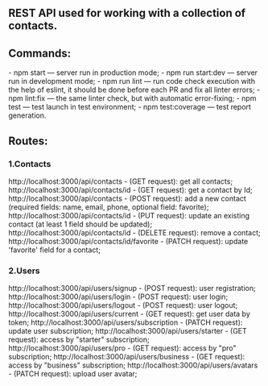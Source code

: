 <h2>REST API used for working with a collection of contacts.</h2>

<h2>Commands:</h2>
- npm start — server run in production mode;
- npm run start:dev — server run in development mode;
- npm run lint — run code check execution with the help of eslint, it should be done before each PR and fix all linter errors;
- npm lint:fix — the same linter check, but with automatic error-fixing;
- npm test — test launch in test environment;
- npm test:coverage — test report generation.

<h2>Routes:</h2>
<h3>1.Contacts</h3>
http://localhost:3000/api/contacts - (GET request): get all contacts;
http://localhost:3000/api/contacts/id - (GET request): get a contact by Id;
http://localhost:3000/api/contacts - (POST request): add a new contact (required fields: name, email, phone, optional field: favorite);
http://localhost:3000/api/contacts/id - (PUT request): update an existing contact (at least 1 field should be updated);
http://localhost:3000/api/contacts/id - (DELETE request): remove a contact;
http://localhost:3000/api/contacts/id/favorite - (PATCH request): update 'favorite' field for a contact;

<h3>2.Users</h3>
http://localhost:3000/api/users/signup - (POST request): user registration;
http://localhost:3000/api/users/login - (POST request): user login;
http://localhost:3000/api/users/logout - (POST request): user logout;
http://localhost:3000/api/users/current - (GET request): get user data by token;
http://localhost:3000/api/users/subscription - (PATCH request): update user subscription;
http://localhost:3000/api/users/starter - (GET request): access by "starter" subscription;
http://localhost:3000/api/users/pro - (GET request): access by "pro" subscription;
http://localhost:3000/api/users/business - (GET request): access by "business" subscription;
http://localhost:3000/api/users/avatars - (PATCH request): upload user avatar;

